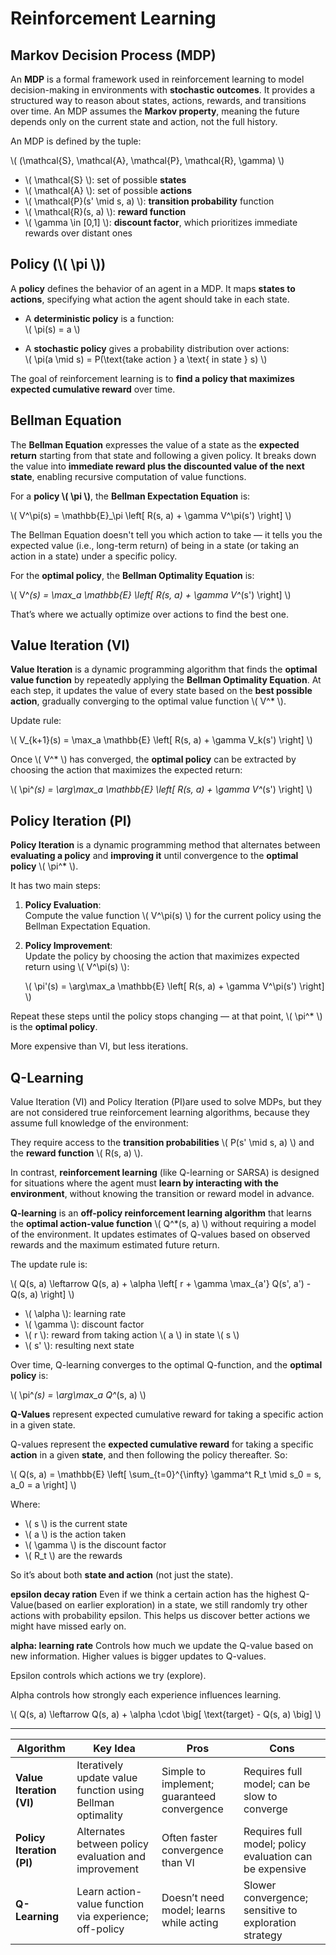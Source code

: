 # **Reinforcement Learning**

## **Markov Decision Process (MDP)**

An **MDP** is a formal framework used in reinforcement learning to model decision-making in environments with **stochastic outcomes**. It provides a structured way to reason about states, actions, rewards, and transitions over time. An MDP assumes the **Markov property**, meaning the future depends only on the current state and action, not the full history.

An MDP is defined by the tuple:

\\(
(\mathcal{S}, \mathcal{A}, \mathcal{P}, \mathcal{R}, \gamma)
\\)

- \\( \mathcal{S} \\): set of possible **states**  
- \\( \mathcal{A} \\): set of possible **actions**  
- \\( \mathcal{P}(s' \mid s, a) \\): **transition probability**   function
- \\( \mathcal{R}(s, a) \\): **reward function**  
- \\( \gamma \in [0,1] \\): **discount factor**, which prioritizes immediate rewards over distant ones  

## **Policy (\\( \pi \\))**

A **policy** defines the behavior of an agent in a MDP. It maps **states to actions**, specifying what action the agent should take in each state.

- A **deterministic policy** is a function:  
  \\( \pi(s) = a \\)  

- A **stochastic policy** gives a probability distribution over actions:  
  \\( \pi(a \mid s) = P(\text{take action } a \text{ in state } s) \\)

The goal of reinforcement learning is to **find a policy that maximizes expected cumulative reward** over time.


## **Bellman Equation**

The **Bellman Equation** expresses the value of a state as the **expected return** starting from that state and following a given policy. It breaks down the value into **immediate reward plus the discounted value of the next state**, enabling recursive computation of value functions.

For a **policy \\( \pi \\)**, the **Bellman Expectation Equation** is:

\\(
V^\pi(s) = \mathbb{E}_\pi \left[ R(s, a) + \gamma V^\pi(s') \right]
\\)

The Bellman Equation doesn't tell you which action to take — it tells you the expected value (i.e., long-term return) of being in a state (or taking an action in a state) under a specific policy.


For the **optimal policy**, the **Bellman Optimality Equation** is:

\\(
V^*(s) = \max_a \mathbb{E} \left[ R(s, a) + \gamma V^*(s') \right]
\\)

That’s where we actually optimize over actions to find the best one.

## **Value Iteration (VI)**

**Value Iteration** is a dynamic programming algorithm that finds the **optimal value function** by repeatedly applying the **Bellman Optimality Equation**. At each step, it updates the value of every state based on the **best possible action**, gradually converging to the optimal value function \\( V^* \\).

Update rule:

\\(
V_{k+1}(s) = \max_a \mathbb{E} \left[ R(s, a) + \gamma V_k(s') \right]
\\)

Once \\( V^* \\) has converged, the **optimal policy** can be extracted by choosing the action that maximizes the expected return:

\\(
\pi^*(s) = \arg\max_a \mathbb{E} \left[ R(s, a) + \gamma V^*(s') \right]
\\)

## **Policy Iteration (PI)**

**Policy Iteration** is a dynamic programming method that alternates between **evaluating a policy** and **improving it** until convergence to the **optimal policy** \\( \pi^* \\).

It has two main steps:

1. **Policy Evaluation**:  
   Compute the value function \\( V^\pi(s) \\) for the current policy using the Bellman Expectation Equation.

2. **Policy Improvement**:  
   Update the policy by choosing the action that maximizes expected return using \\( V^\pi(s) \\):

   \\(
   \pi'(s) = \arg\max_a \mathbb{E} \left[ R(s, a) + \gamma V^\pi(s') \right]
   \\)

Repeat these steps until the policy stops changing — at that point, \\( \pi^* \\) is the **optimal policy**.


More expensive than VI, but less iterations.

## **Q-Learning**

Value Iteration (VI) and Policy Iteration (PI)are used to solve MDPs, but they are not considered true reinforcement learning algorithms, because they assume full knowledge of the environment:

They require access to the **transition probabilities** \\( P(s' \mid s, a) \\) and the **reward function** \\( R(s, a) \\).

In contrast, **reinforcement learning** (like Q-learning or SARSA) is designed for situations where the agent must **learn by interacting with the environment**, without knowing the transition or reward model in advance.

**Q-learning** is an **off-policy reinforcement learning algorithm** that learns the **optimal action-value function** \\( Q^*(s, a) \\) without requiring a model of the environment. It updates estimates of Q-values based on observed rewards and the maximum estimated future return.

The update rule is:

\\(
Q(s, a) \leftarrow Q(s, a) + \alpha \left[ r + \gamma \max_{a'} Q(s', a') - Q(s, a) \right]
\\)

- \\( \alpha \\): learning rate  
- \\( \gamma \\): discount factor  
- \\( r \\): reward from taking action \\( a \\) in state \\( s \\)  
- \\( s' \\): resulting next state

Over time, Q-learning converges to the optimal Q-function, and the **optimal policy** is:

\\(
\pi^*(s) = \arg\max_a Q^*(s, a)
\\)


**Q-Values** represent expected cumulative reward for taking a specific action in a given state.

Q-values represent the **expected cumulative reward** for taking a specific **action** in a given **state**, and then following the policy thereafter. So:

\\(
Q(s, a) = \mathbb{E} \left[ \sum_{t=0}^{\infty} \gamma^t R_t \mid s_0 = s, a_0 = a \right]
\\)

Where:
- \\( s \\) is the current state
- \\( a \\) is the action taken
- \\( \gamma \\) is the discount factor
- \\( R_t \\) are the rewards

So it’s about both **state and action** (not just the state).

**epsilon decay ration**
Even if we think a certain action has the highest Q-Value(based on earlier exploration) in a state, we still randomly try other actions with probability epsilon. This helps us discover better actions we might have missed early on.

**alpha: learning rate**
Controls how much we update the Q-value based on new information. Higher values is bigger updates to Q-values.

Epsilon controls which actions we try (explore).

Alpha controls how strongly each experience influences learning. 

\\(
Q(s, a) \leftarrow Q(s, a) + \alpha \cdot \big[ \text{target} - Q(s, a) \big]
\\)


---
| Algorithm     | Key Idea                                   | Pros                          | Cons                          |
|---------------|--------------------------------------------|-------------------------------|-------------------------------|
| **Value Iteration (VI)** | Iteratively update value function using Bellman optimality | Simple to implement; guaranteed convergence | Requires full model; can be slow to converge |
| **Policy Iteration (PI)** | Alternates between policy evaluation and improvement | Often faster convergence than VI | Requires full model; policy evaluation can be expensive |
| **Q-Learning**         | Learn action-value function via experience; off-policy | Doesn’t need model; learns while acting | Slower convergence; sensitive to exploration strategy |



